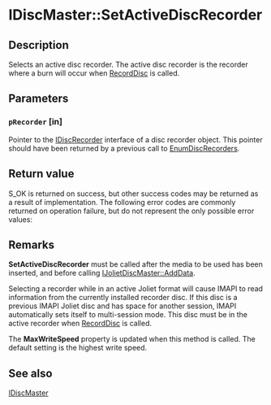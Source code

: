 # IDiscMaster::SetActiveDiscRecorder

## Description

Selects an active disc recorder. The active disc recorder is the recorder where a burn will occur when
[RecordDisc](https://learn.microsoft.com/windows/desktop/api/imapi/nf-imapi-idiscmaster-recorddisc) is called.

## Parameters

### `pRecorder` [in]

Pointer to the
[IDiscRecorder](https://learn.microsoft.com/windows/desktop/api/imapi/nn-imapi-idiscrecorder) interface of a disc recorder object. This pointer should have been returned by a previous call to
[EnumDiscRecorders](https://learn.microsoft.com/windows/desktop/api/imapi/nf-imapi-idiscmaster-enumdiscrecorders).

## Return value

S_OK is returned on success, but other success codes may be returned as a result of implementation. The following error codes are commonly returned on operation failure, but do not represent the only possible error values:

## Remarks

**SetActiveDiscRecorder** must be called after the media to be used has been inserted, and before calling
[IJolietDiscMaster::AddData](https://learn.microsoft.com/windows/desktop/api/imapi/nf-imapi-ijolietdiscmaster-adddata).

Selecting a recorder while in an active Joliet format will cause IMAPI to read information from the currently installed recorder disc. If this disc is a previous IMAPI Joliet disc and has space for another session, IMAPI automatically sets itself to multi-session mode. This disc must be in the active recorder when
[RecordDisc](https://learn.microsoft.com/windows/desktop/api/imapi/nf-imapi-idiscmaster-recorddisc) is called.

The **MaxWriteSpeed** property is updated when this method is called. The default setting is the highest write speed.

## See also

[IDiscMaster](https://learn.microsoft.com/windows/desktop/api/imapi/nn-imapi-idiscmaster)